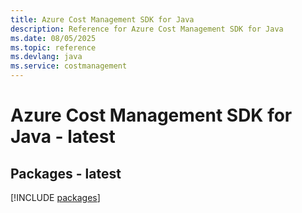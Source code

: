 ```yaml
---
title: Azure Cost Management SDK for Java
description: Reference for Azure Cost Management SDK for Java
ms.date: 08/05/2025
ms.topic: reference
ms.devlang: java
ms.service: costmanagement
---
```

# Azure Cost Management SDK for Java - latest
## Packages - latest
[!INCLUDE [packages](cost-management-index.md)]